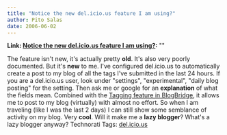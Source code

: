 ```yaml
---
title: "Notice the new del.icio.us feature I am using?"
author: Pito Salas
date: 2006-06-02
---
```


**Link: [Notice the new del.icio.us feature I am using?](None):** ""

The feature isn't new, it's actually pretty **old**. It's also very poorly
documented. But it's **new** to me. I've configured del.icio.us to
automatically create a post to my blog of all the tags I've submitted in the
last 24 hours.  If you are a del.icio.us user, look under "settings",
"experimental", "daily blog posting" for the setting. Then ask me or google
for an **explanation** of what the fields mean. Combined with the [Tagging
feature in
BlogBridge](<http://www.blogbridge.com/archives/2005/07/blogbridge_does.php>),
it allows me to post to my blog (virtually) with almost no effort. So when I
am traveling (like I was the last 2 days) I can still show some semblance of
activity on my blog. Very **cool**. Will it make me a **lazy blogger**? What's
a lazy blogger anyway? Technorati Tags:
[del.icio.us](<http://www.technorati.com/tag/del.icio.us>)


